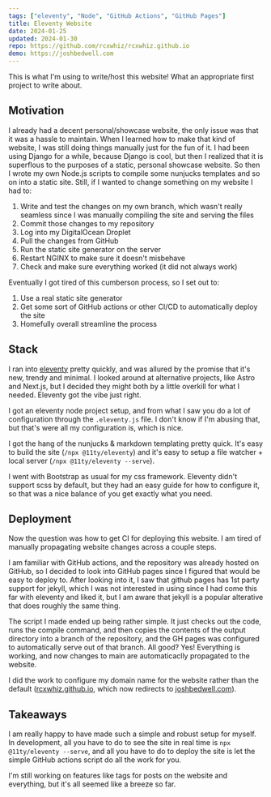 ```yaml
---
tags: ["eleventy", "Node", "GitHub Actions", "GitHub Pages"]
title: Eleventy Website
date: 2024-01-25
updated: 2024-01-30
repo: https://github.com/rcxwhiz/rcxwhiz.github.io
demo: https://joshbedwell.com
---
```


This is what I'm using to write/host this website! What an appropriate first project to write about.

<!-- excerpt -->

## Motivation

I already had a decent personal/showcase website, the only issue was that it was a hassle to maintain. When I learned how to make that kind of website, I was still doing things manually just for the fun of it. I had been using Django for a while, because Django is cool, but then I realized that it is superflous to the purposes of a static, personal showcase website. So then I wrote my own Node.js scripts to compile some nunjucks templates and so on into a static site. Still, if I wanted to change something on my website I had to:

1. Write and test the changes on my own branch, which wasn't really seamless since I was manually compiling the site and serving the files
2. Commit those changes to my repository
3. Log into my DigitalOcean Droplet
4. Pull the changes from GitHub
5. Run the static site generator on the server
6. Restart NGINX to make sure it doesn't misbehave
7. Check and make sure everything worked (it did not always work)

Eventually I got tired of this cumberson process, so I set out to: 

1. Use a real static site generator
2. Get some sort of GitHub actions or other CI/CD to automatically deploy the site
3. Homefully overall streamline the process

## Stack

I ran into [eleventy](https://11ty.dev) pretty quickly, and was allured by the promise that it's new, trendy and minimal. I looked around at alternative projects, like Astro and Next.js, but I decided they might both by a little overkill for what I needed. Eleventy got the vibe just right.

I got an eleventy node project setup, and from what I saw you do a lot of configuration through the `.eleventy.js` file. I don't know if I'm abusing that, but that's were all my configuration is, which is nice. 

I got the hang of the nunjucks & markdown templating pretty quick. It's easy to build the site (`/npx @11ty/eleventy`) and it's easy to setup a file watcher + local server (`/npx @11ty/eleventy --serve`).

I went with Bootstrap as usual for my css framework. Eleventy didn't support scss by default, but they had an easy guide for how to configure it, so that was a nice balance of you get exactly what you need.

## Deployment

Now the question was how to get CI for deploying this website. I am tired of manually propagating website changes across a couple steps. 

I am familiar with GitHub actions, and the repository was already hosted on GitHub, so I decided to look into GitHub pages since I figured that would be easy to deploy to. After looking into it, I saw that github pages has 1st party support for jekyll, which I was not interested in using since I had come this far with eleventy and liked it, but I am aware that jekyll is a popular alterative that does roughly the same thing.

The script I made ended up being rather simple. It just checks out the code, runs the compile command, and then copies the contents of the output directory into a branch of the repository, and the GH pages was configured to automatically serve out of that branch. All good? Yes! Everything is working, and now changes to main are automaticaclly propagated to the website.

I did the work to configure my domain name for the website rather than the default ([rcxwhiz.github.io](), which now redirects to [joshbedwell.com]()).

## Takeaways

I am really happy to have made such a simple and robust setup for myself. In development, all you have to do to see the site in real time is `npx @11ty/eleventy --serve`, and all you have to do to deploy the site is let the simple GitHub actions script do all the work for you. 

I'm still working on features like tags for posts on the website and everything, but it's all seemed like a breeze so far. 
